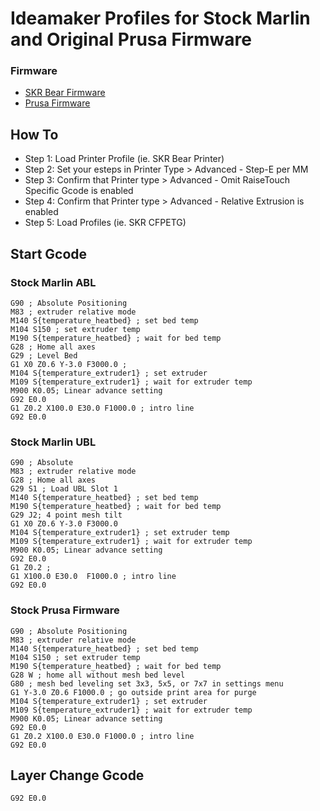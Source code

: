 # Ideamaker Profiles for Stock Marlin and Original Prusa Firmware 


### Firmware
* [SKR Bear Firmware](https://github.com/codiac2600/SKR-Bear-Marlin)
* [Prusa Firmware](https://github.com/prusa3d/Prusa-Firmware)

## How To

* Step 1: Load Printer Profile (ie. SKR Bear Printer)
* Step 2: Set your esteps in Printer Type > Advanced - Step-E per MM
* Step 3: Confirm that Printer type > Advanced - Omit RaiseTouch Specific Gcode is enabled
* Step 4: Confirm that Printer type > Advanced - Relative Extrusion is enabled
* Step 5: Load Profiles (ie. SKR CFPETG)


## Start Gcode 

### Stock Marlin ABL

```gcode
G90 ; Absolute Positioning
M83 ; extruder relative mode
M140 S{temperature_heatbed} ; set bed temp
M104 S150 ; set extruder temp
M190 S{temperature_heatbed} ; wait for bed temp
G28 ; Home all axes
G29 ; Level Bed
G1 X0 Z0.6 Y-3.0 F3000.0 ;
M104 S{temperature_extruder1} ; set extruder
M109 S{temperature_extruder1} ; wait for extruder temp
M900 K0.05; Linear advance setting
G92 E0.0
G1 Z0.2 X100.0 E30.0 F1000.0 ; intro line
G92 E0.0
```

### Stock Marlin UBL

```gcode
G90 ; Absolute
M83 ; extruder relative mode
G28 ; Home all axes
G29 S1 ; Load UBL Slot 1
M140 S{temperature_heatbed} ; set bed temp
M190 S{temperature_heatbed} ; wait for bed temp
G29 J2; 4 point mesh tilt
G1 X0 Z0.6 Y-3.0 F3000.0
M104 S{temperature_extruder1} ; set extruder temp
M109 S{temperature_extruder1} ; wait for extruder temp
M900 K0.05; Linear advance setting
G92 E0.0
G1 Z0.2 ;
G1 X100.0 E30.0  F1000.0 ; intro line
G92 E0.0
```

### Stock Prusa Firmware

```gcode
G90 ; Absolute Positioning
M83 ; extruder relative mode
M140 S{temperature_heatbed} ; set bed temp
M104 S150 ; set extruder temp
M190 S{temperature_heatbed} ; wait for bed temp
G28 W ; home all without mesh bed level
G80 ; mesh bed leveling set 3x3, 5x5, or 7x7 in settings menu
G1 Y-3.0 Z0.6 F1000.0 ; go outside print area for purge
M104 S{temperature_extruder1} ; set extruder
M109 S{temperature_extruder1} ; wait for extruder temp
M900 K0.05; Linear advance setting
G92 E0.0
G1 Z0.2 X100.0 E30.0 F1000.0 ; intro line
G92 E0.0
```
## Layer Change Gcode

```gcode
G92 E0.0
```



